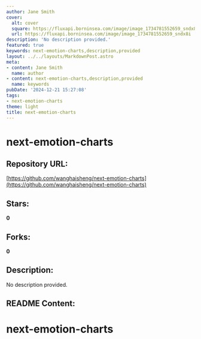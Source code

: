 ```yaml
---
author: Jane Smith
cover:
  alt: cover
  square: https://fluxapi.borninsea.com/image/image_1734781552659_sndx8i
  url: https://fluxapi.borninsea.com/image/image_1734781552659_sndx8i
description: 'No description provided.'
featured: true
keywords: next-emotion-charts,description,provided
layout: ../../layouts/MarkdownPost.astro
meta:
- content: Jane Smith
  name: author
- content: next-emotion-charts,description,provided
  name: keywords
pubDate: '2024-12-21 15:27:08'
tags:
- next-emotion-charts
theme: light
title: next-emotion-charts
---
```


# next-emotion-charts

## Repository URL: 
[https://github.com/wanghaisheng/next-emotion-charts](https://github.com/wanghaisheng/next-emotion-charts)

## Stars: 
**0**

## Forks: 
**0**

## Description: 
No description provided.

## README Content: 
# next-emotion-charts
